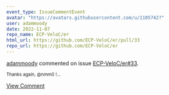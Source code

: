 ```yaml
---
event_type: IssueCommentEvent
avatar: "https://avatars.githubusercontent.com/u/1105742?"
user: adammoody
date: 2022-11-07
repo_name: ECP-VeloC/er
html_url: https://github.com/ECP-VeloC/er/pull/33
repo_url: https://github.com/ECP-VeloC/er
---
```


<a href='https://github.com/adammoody' target='_blank'>adammoody</a> commented on issue <a href='https://github.com/ECP-VeloC/er/pull/33' target='_blank'>ECP-VeloC/er#33</a>.

<small>Thanks again, @nmm0 !...</small>

<a href='https://github.com/ECP-VeloC/er/pull/33' target='_blank'>View Comment</a>